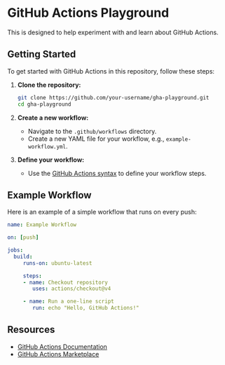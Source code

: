 # GitHub Actions Playground

This is designed to help experiment with and learn about GitHub Actions.

## Getting Started

To get started with GitHub Actions in this repository, follow these steps:

1. **Clone the repository:**
    ```sh
    git clone https://github.com/your-username/gha-playground.git
    cd gha-playground
    ```

2. **Create a new workflow:**
    - Navigate to the `.github/workflows` directory.
    - Create a new YAML file for your workflow, e.g., `example-workflow.yml`.

3. **Define your workflow:**
    - Use the [GitHub Actions syntax](https://docs.github.com/en/actions/learn-github-actions/workflow-syntax-for-github-actions) to define your workflow steps.

## Example Workflow

Here is an example of a simple workflow that runs on every push:

```yaml
name: Example Workflow

on: [push]

jobs:
  build:
     runs-on: ubuntu-latest

     steps:
     - name: Checkout repository
        uses: actions/checkout@v4

     - name: Run a one-line script
        run: echo "Hello, GitHub Actions!"
```

## Resources

- [GitHub Actions Documentation](https://docs.github.com/en/actions)
- [GitHub Actions Marketplace](https://github.com/marketplace?type=actions)
